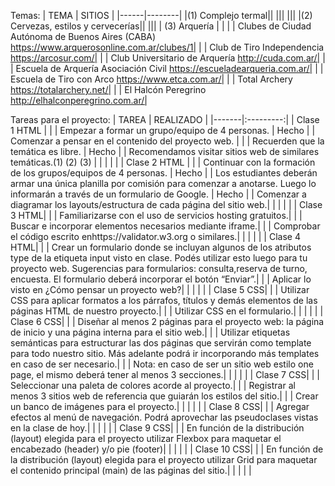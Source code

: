 Temas:
| TEMA | SITIOS |
|------|--------|
|(1) Complejo termal||
|||
|||
|(2) Cervezas, estilos y cervecerías||
|||
| (3) Arquería | |
| | Clubes de Ciudad Autónoma de Buenos Aires (CABA) https://www.arquerosonline.com.ar/clubes/1| 
| | Club de Tiro Independencia https://arcosur.com/| 
| | Club Universitario de Arquería http://cuda.com.ar/| 
| | Escuela de Arquería Asociación Civil https://escueladearqueria.com.ar/| 
| | Escuela de Tiro con Arco https://www.etca.com.ar/| 
| | Total Archery https://totalarchery.net/| 
| | El Halcón Peregrino http://elhalconperegrino.com.ar/| 


Tareas para el proyecto:
| TAREA | REALIZADO |
|-------|:---------:|
| Clase 1 HTML | |
| Empezar a formar un grupo/equipo de 4 personas. | Hecho | 
| Comenzar a pensar en el contenido del proyecto web. | | 
| Recuerden que la temática es libre. | Hecho | 
| Recomendamos visitar sitios web de similares temáticas.(1) (2) (3) | |
|  |  | 
| Clase 2 HTML | | 
| Continuar con la formación de los grupos/equipos de 4 personas. | Hecho | 
| Los estudiantes deberán armar una única planilla por comisión para comenzar a anotarse. Luego lo informarán a través de un formulario de Google. | Hecho | 
| Comenzar a diagramar los layouts/estructura de cada página del sitio web.|  | 
| | | 
| Clase 3 HTML|  | 
| Familiarizarse con el uso de servicios hosting gratuitos.|  | 
| Buscar e incorporar elementos necesarios mediante iframe.|  | 
| Comprobar el código escrito enhttps://validator.w3.org o similares.|  | 
| | | 
| Clase 4 HTML|  | 
| Crear un formulario donde se incluyan algunos de los atributos type de la etiqueta input visto en clase. Podés utilizar esto luego para tu proyecto web. Sugerencias para formularios: consulta,reserva de turno, encuesta. El formulario deberá incorporar el botón “Enviar”.|  | 
| Aplicar lo visto en ¿Cómo pensar un proyecto web?| | 
| | | 
| Clase 5 CSS| | 
| Utilizar CSS para aplicar formatos a los párrafos, títulos y demás elementos de las páginas HTML de nuestro proyecto.| | 
| Utilizar CSS en el formulario.| | 
| | | 
| Clase 6 CSS| | 
| Diseñar al menos 2 páginas para el proyecto web: la página de inicio y una página interna para el sitio web.| | 
| Utilizar etiquetas semánticas para estructurar las dos páginas que servirán como template para todo nuestro sitio. Más adelante podrá ir incorporando más templates en caso de ser necesario.| | 
| Nota: en caso de ser un sitio web estilo one page, el mismo deberá tener al menos 3 secciones.| | 
| | | 
| Clase 7 CSS| | 
| Seleccionar una paleta de colores acorde al proyecto.| | 
| Registrar al menos 3 sitios web de referencia que guiarán los estilos del sitio.| | 
| Crear un banco de imágenes para el proyecto.| | 
| | | 
| Clase 8 CSS| | 
| Agregar efectos al menú de navegación. Podrá aprovechar las pseudoclases vistas en la clase de hoy.| | 
| | | 
| Clase 9 CSS| | 
| En función de la distribución (layout) elegida para el proyecto utilizar Flexbox para maquetar el encabezado (header) y/o pie (footer)| | 
| | | 
| Clase 10 CSS| | 
| En función de la distribución (layout) elegida para el proyecto utilizar Grid para maquetar el contenido principal (main) de las páginas del sitio.| | 
| | | 

